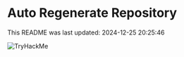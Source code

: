 # Auto Regenerate Repository

This README was last updated: 2024-12-25 20:25:46

 ![TryHackMe](https://tryhackme.com/badge/533634)